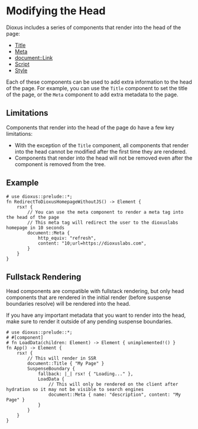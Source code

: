 # Modifying the Head

Dioxus includes a series of components that render into the head of the page:

- [Title](crate::Title)
- [Meta](crate::Meta)
- [document::Link](crate::document::Link)
- [Script](crate::Script)
- [Style](crate::Style)

Each of these components can be used to add extra information to the head of the page. For example, you can use the `Title` component to set the title of the page, or the `Meta` component to add extra metadata to the page.

## Limitations

Components that render into the head of the page do have a few key limitations:

- With the exception of the `Title` component, all components that render into the head cannot be modified after the first time they are rendered.
- Components that render into the head will not be removed even after the component is removed from the tree.

## Example

```rust, no_run
# use dioxus::prelude::*;
fn RedirectToDioxusHomepageWithoutJS() -> Element {
    rsx! {
        // You can use the meta component to render a meta tag into the head of the page
        // This meta tag will redirect the user to the dioxuslabs homepage in 10 seconds
        document::Meta {
            http_equiv: "refresh",
            content: "10;url=https://dioxuslabs.com",
        }
    }
}
```

## Fullstack Rendering

Head components are compatible with fullstack rendering, but only head components that are rendered in the initial render (before suspense boundaries resolve) will be rendered into the head.

If you have any important metadata that you want to render into the head, make sure to render it outside of any pending suspense boundaries.

```rust, no_run
# use dioxus::prelude::*;
# #[component]
# fn LoadData(children: Element) -> Element { unimplemented!() }
fn App() -> Element {
    rsx! {
        // This will render in SSR
        document::Title { "My Page" }
        SuspenseBoundary {
            fallback: |_| rsx! { "Loading..." },
            LoadData {
                // This will only be rendered on the client after hydration so it may not be visible to search engines
                document::Meta { name: "description", content: "My Page" }
            }
        }
    }
}
```
